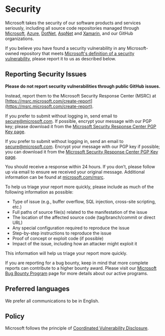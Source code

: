 # Security

Microsoft takes the security of our software products and services seriously, including all source code repositories managed through [Microsoft](https://github.com/Microsoft), [Azure](https://github.com/Azure), [DotNet](https://github.com/dotnet), [AspNet](https://github.com/aspnet) and [Xamarin](https://github.com/xamarin), and our GitHub organizations.

If you believe you have found a security vulnerability in any Microsoft-owned repository that meets [Microsoft's definition of a security vulnerability](https://aka.ms/security.md/definition), please report it to us as described below.

## Reporting Security Issues

**Please do not report security vulnerabilities through public GitHub issues.**

Instead, report them to the Microsoft Security Response Center (MSRC) at [https://msrc.microsoft.com/create-report](https://msrc.microsoft.com/create-report).

If you prefer to submit without logging in, send email to [secure@microsoft.com](mailto:secure@microsoft.com).  If possible, encrypt your message with our PGP key; please download it from the [Microsoft Security Response Center PGP Key page](https://aka.ms/security.md/msrc/pgp).

If you prefer to submit without logging in, send an email to [secure@microsoft.com](mailto:secure@microsoft.com). Encrypt your message with our PGP key if possible; you can download it from the [Microsoft Security Response Center PGP Key page](https://aka.ms/security.md/msrc/pgp).

You should receive a response within 24 hours. If you don’t, please follow up via email to ensure we received your original message. Additional information can be found at [microsoft.com/msrc](https://www.microsoft.com/msrc).

To help us triage your report more quickly, please include as much of the following information as possible:

- Type of issue (e.g., buffer overflow, SQL injection, cross-site scripting, etc.)
- Full paths of source file(s) related to the manifestation of the issue
- The location of the affected source code (tag/branch/commit or direct URL)
- Any special configuration required to reproduce the issue
- Step-by-step instructions to reproduce the issue
- Proof of concept or exploit code (if possible)
- Impact of the issue, including how an attacker might exploit it

This information will help us triage your report more quickly.

If you are reporting for a bug bounty, keep in mind that more complete reports can contribute to a higher bounty award. Please visit our [Microsoft Bug Bounty Program](https://aka.ms/security.md/msrc/bounty) page for more details about our active programs.

## Preferred languages

We prefer all communications to be in English.

## Policy

Microsoft follows the principle of [Coordinated Vulnerability Disclosure](https://aka.ms/security.md/cvd).
